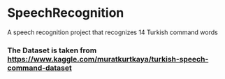 # SpeechRecognition
A speech recognition project that recognizes 14 Turkish command words

### The Dataset is taken from https://www.kaggle.com/muratkurtkaya/turkish-speech-command-dataset 
